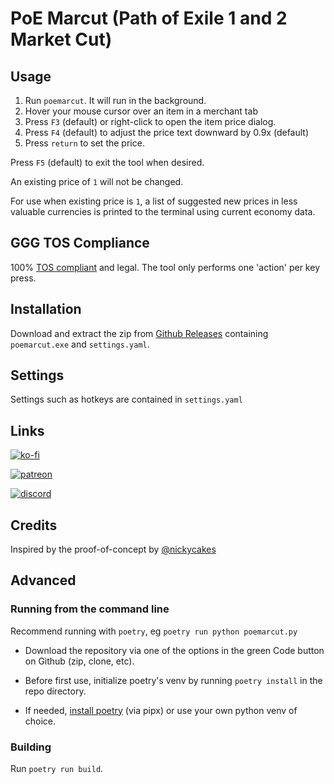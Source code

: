 # PoE Marcut (Path of Exile 1 and 2 Market Cut)

## Usage
1. Run `poemarcut`. It will run in the background.
2. Hover your mouse cursor over an item in a merchant tab
3. Press `F3` (default) or right-click to open the item price dialog.
4. Press `F4` (default) to adjust the price text downward by 0.9x (default)
5. Press `return` to set the price.
   
Press `F5` (default) to exit the tool when desired.

An existing price of `1` will not be changed.

For use when existing price is `1`, a list of suggested new prices in less valuable currencies is printed to the terminal using current economy data.

## GGG TOS Compliance
100% [TOS compliant](https://www.pathofexile.com/developer/docs#policy) and legal. The tool only performs one 'action' per key press.

## Installation

Download and extract the zip from [Github Releases](https://github.com/cdrg/poemarcut/releases/latest) containing `poemarcut.exe` and `settings.yaml`. 

## Settings
Settings such as hotkeys are contained in `settings.yaml`

## Links
[![ko-fi](https://ko-fi.com/img/githubbutton_sm.svg)](https://ko-fi.com/I2I7ROZFD)

[![patreon](https://github.com/user-attachments/assets/b7841f4d-5bcc-4642-a04c-2f22e5c48a24)](https://patreon.com/cdrpt)

[![discord](https://cdn.prod.website-files.com/6257adef93867e50d84d30e2/66e3d74e9607e61eeec9c91b_Logo.svg)](https://discord.gg/gRMjT5gVms)

## Credits
Inspired by the proof-of-concept by [@nickycakes](https://github.com/nickycakes/poe2price)

## Advanced

### Running from the command line
Recommend running with `poetry`, eg `poetry run python poemarcut.py`

- Download the repository via one of the options in the green Code button on Github (zip, clone, etc).

- Before first use, initialize poetry's venv by running `poetry install` in the repo directory.

- If needed, [install poetry](https://python-poetry.org/docs/) (via pipx) or use your own python venv of choice.

### Building
Run `poetry run build`.